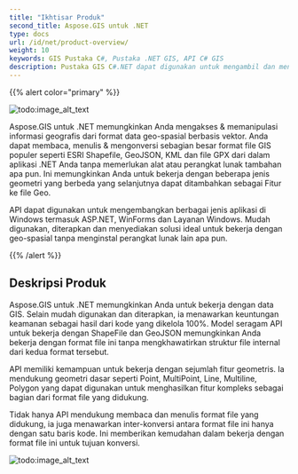 ```yaml
---
title: "Ikhtisar Produk"
second_title: Aspose.GIS untuk .NET
type: docs
url: /id/net/product-overview/
weight: 10
keywords: GIS Pustaka C#, Pustaka .NET GIS, API C# GIS
description: Pustaka GIS C#.NET dapat digunakan untuk mengambil dan mengedit data geografis dalam format data geo-spasial berbasis vektor. Sebagian besar format file GIS utama, seperti ESRI Shapefile, GeoJSON, KML, dan file GPX, dapat dibaca, ditulis, dan dikonversi dari dalam aplikasi .NET Anda tanpa perlu alat atau perangkat lunak tambahan apa pun. Geometri dasar seperti Point, MultiPoint, Line, Multiline, dan Polygon didukung oleh API dan dapat digunakan untuk membuat fitur yang rumit dalam format file yang didukung.
---
```


{{% alert color="primary" %}} 

![todo:image_alt_text](product-overview_1)

Aspose.GIS untuk .NET memungkinkan Anda mengakses & memanipulasi informasi geografis dari format data geo-spasial berbasis vektor. Anda dapat membaca, menulis & mengonversi sebagian besar format file GIS populer seperti ESRI Shapefile, GeoJSON, KML dan file GPX dari dalam aplikasi .NET Anda tanpa memerlukan alat atau perangkat lunak tambahan apa pun. Ini memungkinkan Anda untuk bekerja dengan beberapa jenis geometri yang berbeda yang selanjutnya dapat ditambahkan sebagai Fitur ke file Geo. 

API dapat digunakan untuk mengembangkan berbagai jenis aplikasi di Windows termasuk ASP.NET, WinForms dan Layanan Windows. Mudah digunakan, diterapkan dan menyediakan solusi ideal untuk bekerja dengan geo-spasial tanpa menginstal perangkat lunak lain apa pun.

{{% /alert %}} 
## **Deskripsi Produk**
Aspose.GIS untuk .NET memungkinkan Anda untuk bekerja dengan data GIS. Selain mudah digunakan dan diterapkan, ia menawarkan keuntungan keamanan sebagai hasil dari kode yang dikelola 100%. Model seragam API untuk bekerja dengan ShapeFile dan GeoJSON memungkinkan Anda bekerja dengan format file ini tanpa mengkhawatirkan struktur file internal dari kedua format tersebut.

API memiliki kemampuan untuk bekerja dengan sejumlah fitur geometris. Ia mendukung geometri dasar seperti Point, MultiPoint, Line, Multiline, Polygon yang dapat digunakan untuk menghasilkan fitur kompleks sebagai bagian dari format file yang didukung.

Tidak hanya API mendukung membaca dan menulis format file yang didukung, ia juga menawarkan inter-konversi antara format file ini hanya dengan satu baris kode. Ini memberikan kemudahan dalam bekerja dengan format file ini untuk tujuan konversi.

![todo:image_alt_text](product-overview_2.png)
